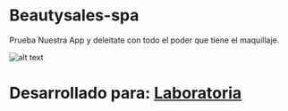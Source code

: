 # Beautysales-spa
Prueba Nuestra App y deleitate con todo el poder que tiene el maquillaje.

![alt text](http://i64.tinypic.com/8yyop2.jpg "Responsive View")

# Desarrollado para: [Laboratoria](http://laboratoria.la)
